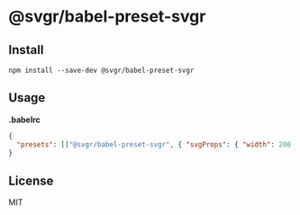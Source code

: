 # @svgr/babel-preset-svgr

## Install

```
npm install --save-dev @svgr/babel-preset-svgr
```

## Usage

**.babelrc**

```json
{
  "presets": [["@svgr/babel-preset-svgr", { "svgProps": { "width": 200 } }]]
}
```

## License

MIT
